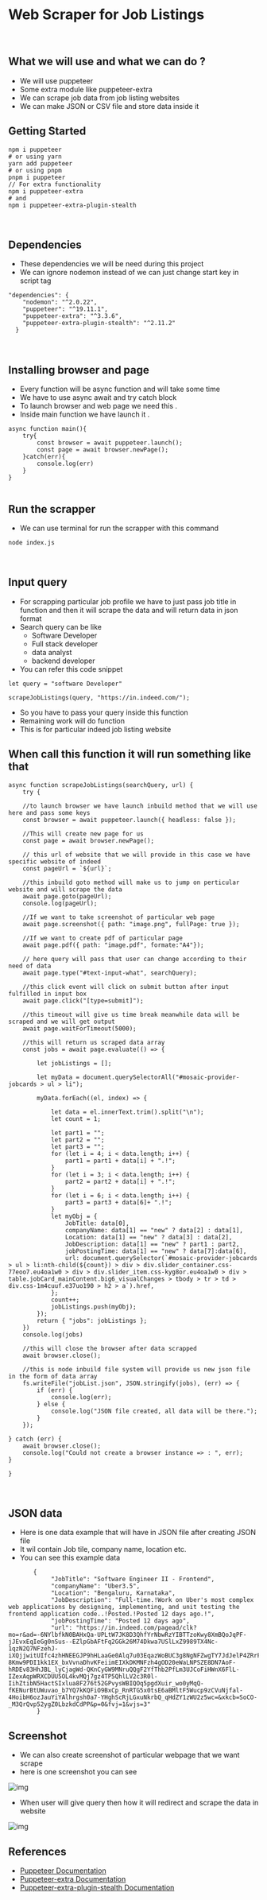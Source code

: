 # Web Scraper for Job Listings

<br>

## What we will use and what we can do ?
- We will use puppeteer
- Some extra module like puppeteer-extra
- We can scrape job data from job listing websites
- We can make JSON or CSV file and store data inside it

## Getting Started

```
npm i puppeteer
# or using yarn
yarn add puppeteer
# or using pnpm
pnpm i puppeteer
// For extra functionality
npm i puppeteer-extra
# and
npm i puppeteer-extra-plugin-stealth
```

<br>

## Dependencies
- These dependencies we will be need during this project
- We can ignore nodemon instead of we can just change start key in script tag

```
"dependencies": {
    "nodemon": "^2.0.22",
    "puppeteer": "^19.11.1",
    "puppeteer-extra": "^3.3.6",
    "puppeteer-extra-plugin-stealth": "^2.11.2"
  }
```
<br>

## Installing browser and page
- Every function will be async function and will take some time
- We have to use async await and try catch block
- To launch browser and web page we need this . 
- Inside main function we have launch it .
```
async function main(){
    try{
        const browser = await puppeteer.launch();
        const page = await browser.newPage();
    }catch(err){
        console.log(err)
    }
}
 
```

## Run the scrapper
- We can use terminal for run the scrapper with this command
```
node index.js
```
<br>

## Input query
- For scrapping particular job profile we have to just pass job title in function and then it will scrape the data and will return data in json format
- Search query can be like 
  - Software Developer
  - Full stack developer
  - data analyst
  - backend developer
- You can refer this code snippet

```
let query = "software Developer"

scrapeJobListings(query, "https://in.indeed.com/");
```  
- So you have to pass your query inside this function
- Remaining work will do function
- This is for particular indeed job listing website

## When call this function it will run something like that

```
async function scrapeJobListings(searchQuery, url) {
	try {

    //to launch browser we have launch inbuild method that we will use here and pass some keys
    const browser = await puppeteer.launch({ headless: false });

    //This will create new page for us
    const page = await browser.newPage();

    // this url of website that we will provide in this case we have specific website of indeed
    const pageUrl = `${url}`;

    //this inbuild goto method will make us to jump on perticular website and will scrape the data
    await page.goto(pageUrl);
    console.log(pageUrl);

    //If we want to take screenshot of particular web page
    await page.screenshot({ path: "image.png", fullPage: true });

    //If we want to create pdf of particular page
    await page.pdf({ path: "image.pdf", formate:"A4"});

    // here query will pass that user can change according to their need of data
    await page.type("#text-input-what", searchQuery);

    //this click event will click on submit button after input fulfilled in input box
    await page.click("[type=submit]");

    //this timeout will give us time break meanwhile data will be scraped and we will get output
    await page.waitForTimeout(5000);

    //this will return us scraped data array
    const jobs = await page.evaluate(() => {

        let jobListings = [];

        let myData = document.querySelectorAll("#mosaic-provider-jobcards > ul > li");

        myData.forEach((el, index) => {

            let data = el.innerText.trim().split("\n");
            let count = 1;

            let part1 = "";
            let part2 = "";
            let part3 = "";
            for (let i = 4; i < data.length; i++) {
                part1 = part1 + data[i] + ".!";
            }
            for (let i = 3; i < data.length; i++) {
                part2 = part2 + data[i] + ".!";
            }
            for (let i = 6; i < data.length; i++) {
                part3 = part3 + data[6]+ ".!";
            }
            let myObj = {
                JobTitle: data[0],
                companyName: data[1] == "new" ? data[2] : data[1],
                Location: data[1] == "new" ? data[3] : data[2],
                JobDescription: data[1] == "new" ? part1 : part2,
                jobPostingTime: data[1] == "new" ? data[7]:data[6],
                url: document.querySelector(`#mosaic-provider-jobcards > ul > li:nth-child(${count}) > div > div.slider_container.css-77eoo7.eu4oa1w0 > div > div.slider_item.css-kyg8or.eu4oa1w0 > div > table.jobCard_mainContent.big6_visualChanges > tbody > tr > td > div.css-1m4cuuf.e37uo190 > h2 > a`).href,
            };
            count++;
            jobListings.push(myObj);
        });
        return { "jobs": jobListings };
    })
    console.log(jobs)

    //this will close the browser after data scrapped
    await browser.close();

    //this is node inbuild file system will provide us new json file in the form of data array
    fs.writeFile("jobList.json", JSON.stringify(jobs), (err) => {
        if (err) {
            console.log(err);
        } else {
            console.log("JSON file created, all data will be there.");
        }
    });

} catch (err) {
    await browser.close();
    console.log("Could not create a browser instance => : ", err);
}

}
```

<br>

## JSON data
- Here is one data example that will have in JSON file after creating JSON file
- It wil contain Job tile, company name, location etc.
- You can see this example data

```
       {
            "JobTitle": "Software Engineer II - Frontend",
            "companyName": "Uber3.5",
            "Location": "Bengaluru, Karnataka",
            "JobDescription": "Full-time.!Work on Uber's most complex web applications by designing, implementing, and unit testing the frontend application code..!Posted.!Posted 12 days ago.!",
            "jobPostingTime": "Posted 12 days ago",
            "url": "https://in.indeed.com/pagead/clk?mo=r&ad=-6NYlbfkN0BAHxQa-UPLtW7JK8D3QhfYrNbwRzYIBTTzoKwy8XmBQoJqPF-jJEvxEqIeGg0nSus--EZlpGbAFtFq2GGk26M74Dkwa7USlLxZ9989TX4Nc-1qzN2Q7NFzehJ-iXQjjwitUIfc4zhHNEEGJP9hHLaaGe0Alq7u03EqazWoBUC3g8NgNFZwgTY7JdJelP4ZRrFx-8Kmw9PDI1kk1EX_bxVvnaDhvKFeiimEIXkDKMNFzh4gOD20eWaLNPSZE8DN7AoF-hRDEv83HhJBL_lyCjagWd-QKnCyGW9MNruQQgF2YfThb2PfLm3UJCoFiHWnX6FlL-IZexAqpWRXCDUU5OL4kvMQj7gz4TP5QhlLV2c3R0l-IihZtibN5HactSIxlua8F276t52GPvysWBIQOq5pgdXuir_wo0yMqQ-fKENurBtUWuvao_b7YQ7kKQFiO9BxCp_RnRTG5x0tsE6aBMltF5Wucp9zCVuNjfal-4HoibH6ozJauYiYAlhrgsh0a7-YHghScRjLGxuNkrbQ_qHdZY1zWU2z5wc=&xkcb=SoCO-_M3QrQvp52ygZ0LbzkdCdPP&p=0&fvj=1&vjs=3"
        }
```

## Screenshot
- We can also create screenshot of particular webpage that we want scrape
- here is one screenshot you can see

<img src="./image.png" alt="img"/>

- When user will give query then how it will redirect and scrape the data in website

<img src="./images/process.png" alt="img"/>

<br>



## References
- <a href="https://pptr.dev/">Puppeteer Documentation</a>
- <a href="https://www.npmjs.com/package/puppeteer-extra">Puppeteer-extra Documentation</a>
- <a href="https://www.npmjs.com/package/puppeteer-extra-plugin-stealth">Puppeteer-extra-plugin-stealth Documentation</a>


